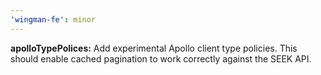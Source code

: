 ```yaml
---
'wingman-fe': minor
---
```


**apolloTypePolices:** Add experimental Apollo client type policies. This should enable cached pagination to work correctly against the SEEK API.
